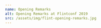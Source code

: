 ```yaml
---
name: Opening Remarks
alt: Opening Remarks at Flintconf 2019
src: /assets/img/flint-opening-remarks.jpg
---
```


